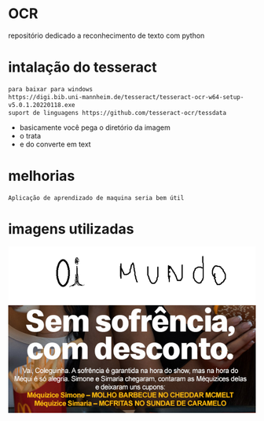 # OCR
 repositório dedicado a reconhecimento de texto com python

# intalação do tesseract
    para baixar para windows
    https://digi.bib.uni-mannheim.de/tesseract/tesseract-ocr-w64-setup-v5.0.1.20220118.exe
    suport de linguagens https://github.com/tesseract-ocr/tessdata

 - basicamente você pega o diretório da imagem 
 - o trata
 - e do converte em text

# melhorias

    Aplicação de aprendizado de maquina seria bem útil

# imagens utilizadas 

<img src="https://github.com/0rakul0/OCR/blob/main/img/imgem.png" alt="oi mundo" />
<img src="https://github.com/0rakul0/OCR/blob/main/img/sem_sofrencia.png" alt="promoção do Mequi donalts"/>

